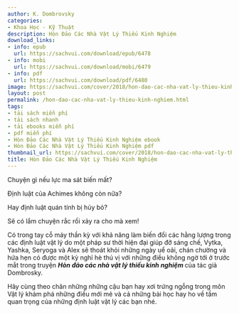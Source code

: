 ```yaml
---
author: K. Dombrovsky
categories:
- Khoa Học - Kỹ Thuật
description: Hòn Đảo Các Nhà Vật Lý Thiếu Kinh Nghiệm
download_links:
- info: epub
  url: https://sachvui.com/download/epub/6478
- info: mobi
  url: https://sachvui.com/download/mobi/6479
- info: pdf
  url: https://sachvui.com/download/pdf/6480
image: https://sachvui.com/cover/2018/hon-dao-cac-nha-vat-ly-thieu-kinh-nghiem.jpg
layout: post
permalink: /hon-dao-cac-nha-vat-ly-thieu-kinh-nghiem.html
tags:
- tải sách miễn phí
- tải sách nhanh
- tải ebooks miễn phí
- pdf miễn phí
- Hòn Đảo Các Nhà Vật Lý Thiếu Kinh Nghiệm ebook
- Hòn Đảo Các Nhà Vật Lý Thiếu Kinh Nghiệm pdf
thumbnail_url: https://sachvui.com/cover/2018/hon-dao-cac-nha-vat-ly-thieu-kinh-nghiem.jpg
title: Hòn Đảo Các Nhà Vật Lý Thiếu Kinh Nghiệm
---
```


 <div class="item-desc text-justify"> <p>Chuyện gì nếu lực ma sát biến mất?</p><p>Định luật của Achimes không còn nữa?</p><p>Hay định luật quán tính bị hủy bỏ?</p><p>Sẽ có lắm chuyện rắc rối xảy ra cho mà xem!</p><p>Có trong tay cỗ máy thần kỳ với khả năng làm biến đổi các hằng lượng trong các định luật vật lý do một pháp sư thời hiện đại giúp đỡ sáng chế, Vytka, Yashka, Seryoga và Alex sẽ thoát khỏi những ngày uể oải, chán chường và hứa hẹn có được một kỳ nghỉ hè thú vị với những điều không ngờ tới ở trước mắt trong truyện <strong><em>Hòn đảo các nhà vật lý thiếu kinh nghiệm </em></strong>của tác giả Dombrosky.</p><p>Hãy cùng theo chân những những cậu bạn hay xơi trứng ngỗng trong môn Vật lý khám phá những điều mới mẻ và cả những bài học hay ho về tầm quan trọng của những định luật vật lý các bạn nhé.</p> </div>